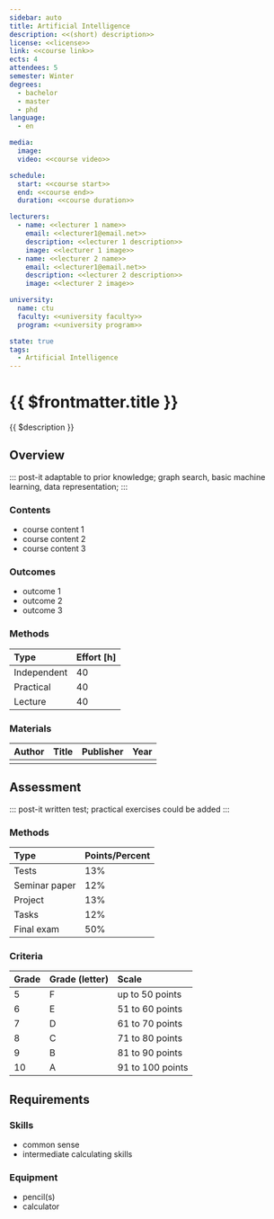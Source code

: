 ```yaml
---
sidebar: auto
title: Artificial Intelligence
description: <<(short) description>>
license: <<license>>
link: <<course link>>
ects: 4
attendees: 5
semester: Winter
degrees:
  - bachelor
  - master
  - phd
language:
  - en

media:
  image:
  video: <<course video>>

schedule:
  start: <<course start>>
  end: <<course end>>
  duration: <<course duration>>

lecturers:
  - name: <<lecturer 1 name>>
    email: <<lecturer1@email.net>>
    description: <<lecturer 1 description>>
    image: <<lecturer 1 image>>
  - name: <<lecturer 2 name>>
    email: <<lecturer1@email.net>>
    description: <<lecturer 2 description>>
    image: <<lecturer 2 image>>

university:
  name: ctu
  faculty: <<university faculty>>
  program: <<university program>>

state: true
tags:
  - Artificial Intelligence
---
```


# {{ $frontmatter.title }}

{{ $description }}

## Overview

::: post-it
adaptable to prior knowledge; graph search, basic machine learning, data representation; 
:::

### Contents

* course content 1
* course content 2
* course content 3

### Outcomes

* outcome 1
* outcome 2
* outcome 3

### Methods

| Type        | Effort \[h\] |
| :---------- | :----------- |
| Independent | 40           |
| Practical   | 40           |
| Lecture     | 40           |

### Materials

 | Author | Title | Publisher | Year |
 | :----- | :---- | :-------- | :--- |
 |        |       |           |      |

## Assessment

::: post-it
written test; practical exercises could be added
:::

### Methods

| Type          | Points/Percent |
| :------------ | :------------- |
| Tests         | 13%            |
| Seminar paper | 12%            |
| Project       | 13%            |
| Tasks         | 12%            |
| Final exam    | 50%            |

### Criteria

| Grade | Grade (letter) | Scale            |
| :---- | :------------- | :--------------- |
| 5     | F              | up to 50 points  |
| 6     | E              | 51 to 60 points  |
| 7     | D              | 61 to 70 points  |
| 8     | C              | 71 to 80 points  |
| 9     | B              | 81 to 90 points  |
| 10    | A              | 91 to 100 points |

## Requirements

### Skills

* common sense
* intermediate calculating skills

### Equipment

* pencil(s)
* calculator
